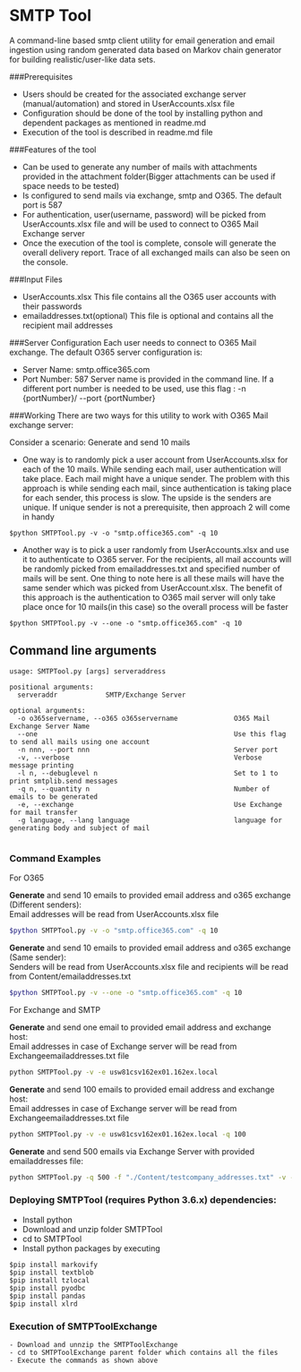 # SMTP Tool	
A command-line based smtp client utility for email generation and email ingestion using random generated data based on Markov chain generator for building realistic/user-like data sets.	

###Prerequisites
 
- Users should be created for the associated exchange server (manual/automation) and stored in UserAccounts.xlsx file    
- Configuration should be done of the tool by installing python and dependent packages as mentioned in readme.md
- Execution of the tool is described in readme.md file
 
###Features of the tool
 
- Can be used to generate any number of mails with attachments provided in the attachment folder(Bigger attachments can be used if space needs to be tested)
- Is configured to send mails via exchange, smtp and O365. The default port is 587
- For authentication, user(username, password) will be picked from UserAccounts.xlsx file and will be used to connect to O365 Mail Exchange server
- Once the execution of the tool is complete, console will generate the overall delivery report. Trace of all exchanged mails can also be seen on the console.
 
###Input Files
 
- UserAccounts.xlsx                            This file contains all the O365 user accounts with their passwords
- emailaddresses.txt(optional)       This file is optional and contains all the recipient mail addresses
 
###Server Configuration
Each user needs to connect to O365 Mail exchange. The default O365 server configuration is:
 
- Server Name:     smtp.office365.com
- Port Number:     587
Server name is provided in the command line.
If a different port number is needed to be used, use this flag : -n {portNumber}/ --port {portNumber}
 
###Working
There are two ways for this utility to work with O365 Mail exchange server:
 
Consider a scenario: Generate and send 10 mails
 
- One way is to randomly pick a user account from UserAccounts.xlsx for each of the 10 mails. While sending each mail, user authentication will take place. Each mail might have a unique sender. The problem with this approach is while sending each mail, since authentication is taking place for each sender, this process is slow. The upside is the senders are unique. If unique sender is not a prerequisite, then approach 2 will come in handy
 ```shell script
$python SMTPTool.py -v -o "smtp.office365.com" -q 10
```
- Another way is to pick a user randomly from UserAccounts.xlsx and use it to authenticate to O365 server. For the recipients, all mail accounts will be randomly picked from emailaddresses.txt and specified number of mails will be sent. One thing to note here is all these mails will have the same sender which was picked from UserAccount.xlsx. The benefit of this approach is the authentication to O365 mail server will only take place once for 10 mails(in this case) so the overall process will be faster
 ```shell script
$python SMTPTool.py -v --one -o "smtp.office365.com" -q 10
```
	
## Command line arguments
```
usage: SMTPTool.py [args] serveraddress

positional arguments:
  serveraddr            SMTP/Exchange Server

optional arguments:
  -o o365servername, --o365 o365servername              O365 Mail Exchange Server Name
  --one                                                 Use this flag to send all mails using one account
  -n nnn, --port nnn                                    Server port
  -v, --verbose                                         Verbose message printing
  -l n, --debuglevel n                                  Set to 1 to print smtplib.send messages
  -q n, --quantity n                                    Number of emails to be generated
  -e, --exchange                                        Use Exchange for mail transfer
  -g language, --lang language                          language for generating body and subject of mail


```

### Command Examples

For O365

**Generate** and send 10 emails to provided email address and o365 exchange (Different senders):<br />
Email addresses will be read from UserAccounts.xlsx file
```sh
$python SMTPTool.py -v -o "smtp.office365.com" -q 10
```

**Generate** and send 10 emails to provided email address and o365 exchange (Same sender):<br />
Senders will be read from UserAccounts.xlsx file and recipients will be read from Content/emailaddresses.txt
```sh
$python SMTPTool.py -v --one -o "smtp.office365.com" -q 10
```

For Exchange and SMTP

**Generate** and send one email to provided email address and exchange host:<br />
Email addresses in case of Exchange server will be read from Exchangeemailaddresses.txt file
```sh
python SMTPTool.py -v -e usw81csv162ex01.162ex.local
```

**Generate** and send 100 emails to provided email address and exchange host:<br />
Email addresses in case of Exchange server will be read from Exchangeemailaddresses.txt file
```sh
python SMTPTool.py -v -e usw81csv162ex01.162ex.local -q 100
```


**Generate** and send 500 emails via Exchange Server with provided emailaddresses file:
```sh
python SMTPTool.py -q 500 -f "./Content/testcompany_addresses.txt" -v -e usw81csv162ex01.162ex.local
```


### Deploying SMTPTool (requires Python 3.6.x) dependencies:

   - Install python
   - Download and unzip folder SMTPTool
   - cd to SMTPTool
   - Install python packages by executing
   ```
   $pip install markovify
   $pip install textblob
   $pip install tzlocal
   $pip install pyodbc
   $pip install pandas
   $pip install xlrd
   
   ```
   
### Execution of SMTPToolExchange

    - Download and unnzip the SMTPToolExchange
    - cd to SMTPToolExchange parent folder which contains all the files
    - Execute the commands as shown above
